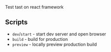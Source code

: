 Test tast on react framework

## Scripts

- `dev`/`start` - start dev server and open browser
- `build` - build for production
- `preview` - locally preview production build

